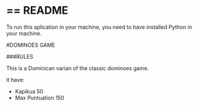 == README
===========

To run this aplication in your machine, you need to have installed Python in your machine.

#DOMINOES GAME

###RULES

This is a Dominican varian of the classic dominoes game.

it have:

* Kapikua 50
* Max Puntuation 150

